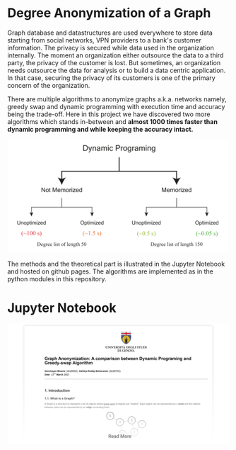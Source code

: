 # Degree Anonymization of a Graph

Graph database and datastructures are used everywhere to store data starting from social networks, VPN providers to a bank's customer information. 
The privacy is secured while data used in the organization internally. The moment an organization either outsource the data to a third party, the privacy of the customer is lost. 
But sometimes, an organization needs  outsource the data for analysis or to build a data centric application. In that case, securing the privacy of its customers is one 
of the primary concern of the organization. 

There are multiple algorithms to anonymize graphs a.k.a. networks namely, greedy swap and dynamic programming with execution time and accuracy being the trade-off. 
Here in this project we have discovered two more algorithms which stands in-between and <strong>almost 1000 times faster than dynamic programming and while keeping the accuracy intact.</strong>


<img src="Assets/dp_time_chart_readme.svg" alt="drawing" width="500"/>

The methods and the theoretical part is illustrated in the Jupyter Notebook and hosted on github pages. The algorithms are implemented as in the python modules in this repository.

# Jupyter Notebook

<a href="https://sanchayan721.github.io/graphDataAnonymization/" title="Link to index">![Load Index](Assets/NotebookScreenshot.png "Click to Read More")</a>
